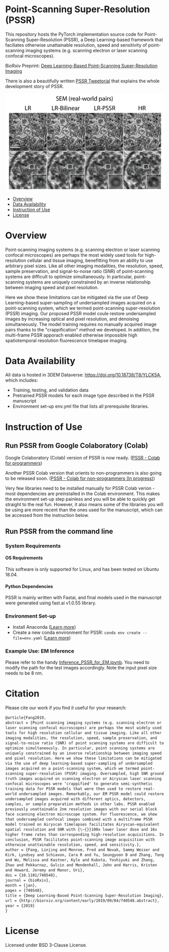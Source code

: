 # Point-Scanning Super-Resolution (PSSR)

This repository hosts the PyTorch implementation source code for Point-Scanning Super-Resolution (PSSR), a Deep Learning-based framework that faciliates otherwise unattainable resolution, speed and sensitivity of point-scanning imaging systems (e.g. scanning electron or laser scanning confocal microscopes). 

BioRxiv Preprint: [Deep Learning-Based Point-Scanning Super-Resolution Imaging](https://www.biorxiv.org/content/10.1101/740548v3)

There is also a beautifully written [PSSR Tweetorial](https://twitter.com/manorlaboratory/status/1169624396891185152?s=20) that explains the whole development story of PSSR.


![PSSR](example_imgs/em_test_results.png)

- [Overview](#overview)
- [Data Availability](#data-availablity)
- [Instruction of Use](#instruction-of-use)
- [License](#license)

# Overview
Point-scanning imaging systems (e.g. scanning electron or laser scanning confocal microscopes) are perhaps the most widely used tools for high-resolution cellular and tissue imaging, benefitting from an ability to use arbitrary pixel sizes. Like all other imaging modalities, the resolution, speed, sample preservation, and signal-to-noise ratio (SNR) of point-scanning systems are difficult to optimize simultaneously. In particular, point-scanning systems are uniquely constrained by an inverse relationship between imaging speed and pixel resolution. 

Here we show these limitations can be mitigated via the use of Deep Learning-based super-sampling of undersampled images acquired on a point-scanning system, which we termed point-scanning super-resolution (PSSR) imaging. Our proposed PSSR model coule restore undersampled images by increasing optical and pixel resolution, and denoising simultaneously. The model training requires no manually acquired image pairs thanks to the "crappification" method we developed. In addition, the multi-frame PSSR apporach enabled otherwise impossible high spatiotemporal resolution fluorescence timelapse imaging.

# Data Availability

All data is hosted in 3DEM Dataverse: https://doi.org/10.18738/T8/YLCK5A, which includes:
* Training, testing, and validation data
* Pretrained PSSR models for each image type described in the PSSR manuscript 
* Environment set-up env.yml file that lists all prerequisite libraries.

# Instruction of Use

## Run PSSR from Google Colaboratory (Colab)
Google Colaboratory (Colab) version of PSSR is now ready. ([PSSR - Colab for programmers](https://github.com/BPHO-Salk/PSSR/tree/master/colab_notebooks/))

Another PSSR Colab version that orients to non-programmers is also going to be released soon. ([PSSR - Colab for non-programmers (In progress)](https://github.com/BPHO-Salk/PSSR/tree/master/colab_notebooks/))

Very few libraries need to be installed manually for PSSR Colab verion - most dependencies are preinstalled in the Colab environment. This makes the environment set-up step painless and you will be able to quickly get straight to the real fun. However, it also means some of the libraries you will be using are more recent than the ones used for the manuscript, which can be accessed from the instruction below.

## Run PSSR from the command line 

### System Requirements

#### OS Requirements
This software is only supported for Linux, and has been tested on Ubuntu 18.04.

#### Python Dependencies
PSSR is mainly written with Fastai, and final models used in the manuscript were generated using fast.ai v1.0.55 library.

### Environment Set-up
- Install Anaconda ([Learn more](https://docs.anaconda.com/anaconda/install/))
- Create a new conda environment for PSSR: `conda env create --file=env.yaml` ([Learn more](https://docs.conda.io/projects/conda/en/latest/user-guide/tasks/manage-environments.html#creating-an-environment-from-an-environment-yml-file))

### Example Use: EM Inference
Please refer to the handy [Inference_PSSR_for_EM.ipynb](https://github.com/BPHO-Salk/PSSR/blob/master/Inference_PSSR_for_EM.ipynb). You need to modify the path for the test images accordingly. Note the input pixel size needs to be 8 nm.

# Citation
Please cite our work if you find it useful for your research: 
```
@article{Fang2019,
abstract = {Point scanning imaging systems (e.g. scanning electron or laser scanning confocal microscopes) are perhaps the most widely used tools for high resolution cellular and tissue imaging. Like all other imaging modalities, the resolution, speed, sample preservation, and signal-to-noise ratio (SNR) of point scanning systems are difficult to optimize simultaneously. In particular, point scanning systems are uniquely constrained by an inverse relationship between imaging speed and pixel resolution. Here we show these limitations can be mitigated via the use of deep learning-based super-sampling of undersampled images acquired on a point-scanning system, which we termed point-scanning super-resolution (PSSR) imaging. Oversampled, high SNR ground truth images acquired on scanning electron or Airyscan laser scanning confocal microscopes were ‘crappified' to generate semi-synthetic training data for PSSR models that were then used to restore real-world undersampled images. Remarkably, our EM PSSR model could restore undersampled images acquired with different optics, detectors, samples, or sample preparation methods in other labs. PSSR enabled previously unattainable 2nm resolution images with our serial block face scanning electron microscope system. For fluorescence, we show that undersampled confocal images combined with a multiframe PSSR model trained on Airyscan timelapses facilitates Airyscan-equivalent spatial resolution and SNR with {\~{}}100x lower laser dose and 16x higher frame rates than corresponding high-resolution acquisitions. In conclusion, PSSR facilitates point-scanning image acquisition with otherwise unattainable resolution, speed, and sensitivity.},
author = {Fang, Linjing and Monroe, Fred and Novak, Sammy Weiser and Kirk, Lyndsey and Schiavon, Cara R and Yu, Seungyoon B and Zhang, Tong and Wu, Melissa and Kastner, Kyle and Kubota, Yoshiyuki and Zhang, Zhao and Pekkurnaz, Gulcin and Mendenhall, John and Harris, Kristen and Howard, Jeremy and Manor, Uri},
doi = {10.1101/740548},
journal = {bioRxiv},
month = {jan},
pages = {740548},
title = {Deep Learning-Based Point-Scanning Super-Resolution Imaging},
url = {http://biorxiv.org/content/early/2019/09/04/740548.abstract},
year = {2019}
}
```

# License
Licensed under BSD 3-Clause License.
